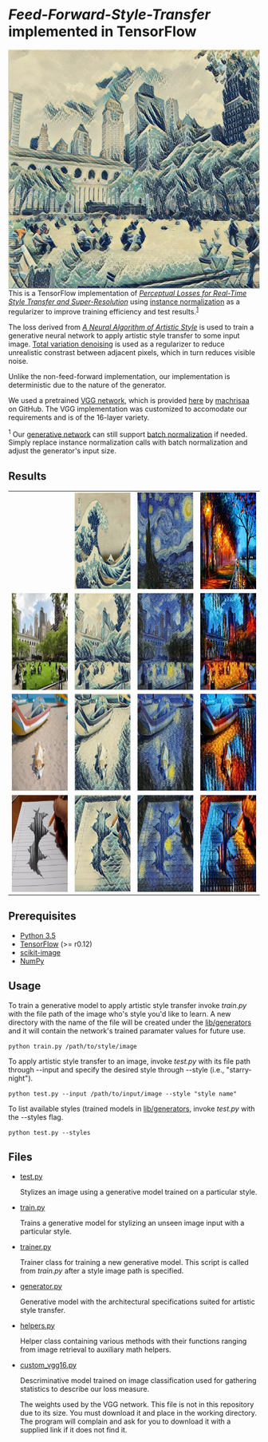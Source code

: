 # *Feed-Forward-Style-Transfer* implemented in TensorFlow

<img src="lib/images/examples/cover.jpg" height="480px" width="640px" align="right">

This is a TensorFlow implementation of *[Perceptual Losses for Real-Time Style Transfer
and Super-Resolution](http://cs.stanford.edu/people/jcjohns/papers/eccv16/JohnsonECCV16.pdf)* using [instance normalization]() as a regularizer to improve training efficiency and test results.<sup>[1](#footnote1)</sup>

The loss derived from *[A Neural Algorithm of Artistic Style](https://arxiv.org/pdf/1508.06576v2.pdf)* is used to train a generative neural network to apply artistic style transfer to some input image. [Total variation denoising](http://eeweb.poly.edu/iselesni/lecture_notes/TVDmm/TVDmm.pdf) is used as a regularizer to reduce unrealistic constrast between adjacent pixels, which in turn reduces visible noise. 

Unlike the non-feed-forward implementation, our implementation is deterministic due to the nature of the generator.

We used a pretrained [VGG network](https://arxiv.org/pdf/1409.1556.pdf), which is provided [here](https://github.com/machrisaa/tensorflow-vgg) by [machrisaa](https://github.com/machrisaa) on GitHub. The VGG implementation was customized to accomodate our requirements and is of the 16-layer variety.

<sup name="footnote1">1</sup> Our [generative network](../src/generator.py) can still support [batch normalization](https://arxiv.org/pdf/1502.03167v3.pdf) if needed. Simply replace instance normalization calls with batch normalization and adjust the generator's input size.

## Results

<table style="width:100%">

  <tr>
    <td></td>
    <td><img src="lib/images/style/great-wave-of-kanagawa.jpg" height="194px" width="194px"></td> 
    <td><img src="lib/images/style/starry-night.jpg" height="194px" width="194px"></td> 
    <td><img src="lib/images/style/alley-by-the-lake.jpg" height="194px" width="194px"></td> 
  </tr>
  
  <tr>
    <td><img src="lib/images/content/nyc.jpg" height="194px" width="194px"></td>
    <td><img src="lib/images/examples/nyc-wave.jpg" height="194px" width="194px"></td> 
    <td><img src="lib/images/examples/nyc-night.jpg" height="194px" width="194px"></td> 
    <td><img src="lib/images/examples/nyc-alley.jpg" height="194px" width="194px"></td> 
  </tr>
  
  <tr>
    <td><img src="lib/images/content/beach.jpg" height="194px" width="194px"></td>
    <td><img src="lib/images/examples/beach-wave.jpg" height="194px" width="194px"></td> 
    <td><img src="lib/images/examples/beach-night.jpg" height="194px" width="194px"></td> 
    <td><img src="lib/images/examples/beach-alley.jpg" height="194px" width="194px"></td> 
  </tr>
  
  <tr>
    <td><img src="lib/images/content/drawing.jpg" height="194px" width="194px"></td>
    <td><img src="lib/images/examples/drawing-wave.jpg" height="194px" width="194px"></td> 
    <td><img src="lib/images/examples/drawing-night.jpg" height="194px" width="194px"></td> 
    <td><img src="lib/images/examples/drawing-alley.jpg" height="194px" width="194px"></td> 
  </tr>
  
</table>

## Prerequisites

* [Python 3.5](https://www.python.org/downloads/release/python-350/)
* [TensorFlow](https://www.tensorflow.org/) (>= r0.12)
* [scikit-image](http://scikit-image.org/docs/dev/api/skimage.html)
* [NumPy](http://www.numpy.org/)

## Usage

To train a generative model to apply artistic style transfer invoke *train.py* with the file path of the image who's style you'd like to learn. 
A new directory with the name of the file will be created under the [lib/generators](./lib/generators) and it will contain the network's trained paramater values for future use. 

```
python train.py /path/to/style/image

```

To apply artistic style transfer to an image, invoke *test.py* with its file path through --input and specify the desired style through --style (i.e., "starry-night").

```
python test.py --input /path/to/input/image --style "style name"
```

To list available styles (trained models in [lib/generators](./lib/generators), invoke *test.py* with the --styles flag.

```
python test.py --styles
```


## Files

* [test.py](./src/test.py)

    Stylizes an image using a generative model trained on a particular style.

* [train.py](./src/train.py)

    Trains a generative model for stylizing an unseen image input with a particular style.
    
* [trainer.py](./src/trainer.py)

    Trainer class for training a new generative model. This script is called from *train.py* after a style image path is specified.

* [generator.py](./src/generator.py)

    Generative model with the architectural specifications suited for artistic style transfer.

* [helpers.py](./src/helpers.py)

    Helper class containing various methods with their functions ranging from image retrieval to auxiliary math helpers.

* [custom_vgg16.py](./src/custom_vgg16.py)

    Descriminative model trained on image classification used for gathering statistics to describe our loss measure.

    The weights used by the VGG network. This file is not in this repository due to its size. You must download it and place in the working directory. The program will complain and ask for you to download it with a supplied link if it does not find it.